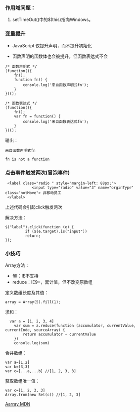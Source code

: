 ### 作用域问题：

1. setTimeOut\(\)中的$\(this\)指向Windows。

### 变量提升

* JavaScript 仅提升声明，而不提升初始化

* 函数声明的函数体也会被提升，但函数表达式不会

```
/* 函数声明式 */
(function(){
    fn();
    function fn() {
        console.log('来自函数声明式fn');
    }
})();

/* 函数表达式 */
(function(){
    fn();
    var fn = function() {
        console.log('来自函数表达式fn');
    }
})();
```

输出：

`来自函数声明式fn`

`fn is not a function`

### 点击事件触发两次\(冒泡事件\)

```
 <label class="radio " style="margin-left: 88px;">
            <input type="radio" value="3" name="orginType" class="notMove"> 非移动员工
 </label>
```

上述代码会引起click触发两次

解决方法：

```
$("label").click(function (e) {
         if ($(e.target).is("input"))
         return;
});
```

### 小技巧
Array方法：
* fill：IE不支持
* reduce：IE9+，累计值，但不改变原数组

定义数组长度及其值：
```
array = Array(5).fill(1);
```

求和：
```
  var a = [1, 2, 3, 4]
    var sum = a.reduce(function (accumulator, currentValue, currentInde, sourceArray) {
        return accumulator + currentValue
    })
    console.log(sum)
```

合并数组：
```
var a=[1,2]
var b=[3,3]
var c=[...a,...b] //[1, 2, 3, 3]
```


获取数组唯一值：
```
var c=[1, 2, 3, 3]
Array.from(new Set(c)) //[1, 2, 3]
```
[Aarray MDN](https://developer.mozilla.org/zh-CN/docs/Web/JavaScript/Reference/Global_Objects/Array)



